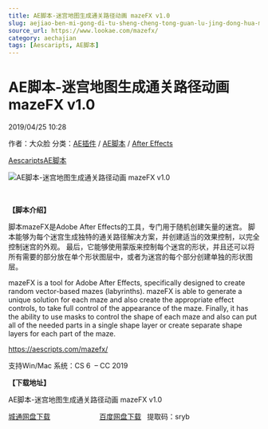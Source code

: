 ```yaml
---
title: AE脚本-迷宫地图生成通关路径动画 mazeFX v1.0
slug: aejiao-ben-mi-gong-di-tu-sheng-cheng-tong-guan-lu-jing-dong-hua-mazefx-v1-0
source_url: https://www.lookae.com/mazefx/
category: aechajian
tags: [Aescaripts, AE脚本]
---
```

# AE脚本-迷宫地图生成通关路径动画 mazeFX v1.0

2019/04/25 10:28

作者：大众脸
分类：[AE插件](https://www.lookae.com/after-effects/aechajian/) / [AE脚本](https://www.lookae.com/after-effects/aescripts/) / [After Effects](https://www.lookae.com/after-effects/)

[Aescaripts](https://www.lookae.com/tag/aescaripts/)[AE脚本](https://www.lookae.com/tag/ae%e8%84%9a%e6%9c%ac/)

![AE脚本-迷宫地图生成通关路径动画 mazeFX v1.0](https://www.lookae.com/wp-content/uploads/2019/04/mazeFX.jpg "AE脚本-迷宫地图生成通关路径动画 mazeFX v1.0-LookAE.com")

﻿

**【脚本介绍】**

脚本mazeFX是Adobe After Effects的工具，专门用于随机创建矢量的迷宫。 脚本能够为每个迷宫生成独特的通关路径解决方案，并创建适当的效果控制，以完全控制迷宫的外观。 最后，它能够使用蒙版来控制每个迷宫的形状，并且还可以将所有需要的部分放在单个形状图层中，或者为迷宫的每个部分创建单独的形状图层。

mazeFX is a tool for Adobe After Effects, specifically designed to create random vector-based mazes (labyrinths). mazeFX is able to generate a unique solution for each maze and also create the appropriate effect controls, to take full control of the appearance of the maze. Finally, it has the ability to use masks to control the shape of each maze and also can put all of the needed parts in a single shape layer or create separate shape layers for each part of the maze.

https://aescripts.com/mazefx/

支持Win/Mac 系统：CS 6  – CC 2019

**【下载地址】**

AE脚本-迷宫地图生成通关路径动画 mazeFX v1.0

[城通网盘下载](https://lookae.ctfile.com/fs/680462-368226010)                         [百度网盘下载](https://pan.baidu.com/s/1h6Zu5vhObVOZTNJe9jKtSw)   提取码：sryb
